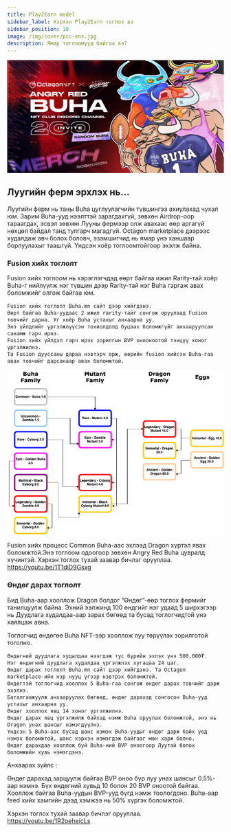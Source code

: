 ```yaml
---
title: Play2Earn model
sidebar_label: Хэрхэн Play2Earn тоглох вэ
sidebar_position: 10
image: /img/cover/pcc-ens.jpg
description: Ямар тоглоомууд байгаа вэ?
---
```


![](./assets/header.jpg)

## Луугийн ферм эрхлэх нь...

Луугийн ферм нь таны Buha цуглуулагчийн түвшингээ ахиулахад чухал юм. Зарим Buha-ууд нээлттэй зарагдахгүй, зөвхөн Airdrop-оор тараагдах, эсвэл зөвхөн Лууны фермээр олж авахаас өөр аргагүй нөхцөл байдал танд тулгарч магадгүй. Octagon marketplace дээрээс худалдаж авч болох боловч, эзэмшигчид нь ямар үнэ ханшаар борлуулахыг таашгүй. Үндсэн хоёр тоглоомтойгоор эхэлж байна.

### Fusion хийх тоглолт

Fusion хийх тоглоом нь хэрэглэгчдэд өөрт байгаа ижил Rarity-тай хоёр Buha-г нийлүүлж нэг түвшин дээр Rarity-тай нэг Buha гаргаж авах боломжийг олгож байгаа юм.

    Fusion хийх тоглолт Buha.mn сайт дээр хийгдэнэ.
    Өөрт байгаа Buha-уудаас 2 ижил rarity-тайг сонгож оруулаад Fusion товчийг дарна. Уг хоёр Buha устахыг анхаарна уу.
    Энэ үйлдлийг үргэлжлүүсэн тохиолдолд буцаах боломжгүйг анхааруулсан санамж гарч ирнэ.
    Fusion хийх үйлдэл гарч ирэх зорилгын BVP онооноотой тэнцүү хоног үргэлжилнэ.
    Та Fusion дууссаны дараа нэвтэрч орж, өөрийн fusion хийсэн Buha-гаа авах товчийг дарсанаар авах боломжтой.

![](./assets/fusion.png)

Fusion хийх процесс Common Buha-аас эхлээд Dragon хүртэл явах боломжтой.Энэ тоглоом одоогоор зөвхөн Angry Red Buha цувралд хүчинтэй.
Хэрхэн тоглох тухай заавар бичлэг орууллаа.
https://youtu.be/1T1diD9Gsxg

### Өндөг дарах тоглолт

Бид Buha-аар хооллож Dragon болдог “Өндөг”-өөр тоглох фермийг танилцуулж байна. Эхний ээлжинд 100 өндгийг нэг удаад 5 ширхэгээр нь Дуудлага худалдаа-аар зарах бөгөөд та бусад тоглогчидтой үнэ хаялцаж авна.

Тоглогчид өндөгөө Buha NFT-ээр хооллож луу төрүүлэх зорилготой тоголно.

    Өндөгний дуудлага худалдаа нээгдэж тус бүрийн эхлэх үнэ 500,000₮.
    Нэг өндөгний дуудлага худалдаа үргэлжлэх хугацаа 24 цаг.
    Өндөг дарах тоглолт Buha.mn сайт дээр хийгдэнэ. Та Octagon marketplace-ийн нэр нууц үгээр нэвтрэх боломжтой.
    Өндөгтэй тоглогчид хооллох 5 Buha-гаа сонгож өндөг дарах товчийг дарж эхэлнэ.
    Баталгаажуулж анхааруулах бөгөөд, өндөг дарахад сонгосон Buha-ууд устахыг анхаарна уу.
    Өндөг хооллох явц 14 хоног үргэлжилнэ.
    Өндөг дарах явц үргэлжилж байхад нэмж Buha оруулах боломжтой, энэ нь Dragon унах шансыг нэмэгдүүлнэ.
    Үндсэн 5 Buha-аас бусад шанс нэмэх Buha-уудыг өндөг дарж байх үед нэмэх боломжтой, шанс хэрхэн нэмэгдэж байгааг мөн харж болно.
    Өндөг дарахдаа хооллож буй Buha-ний BVP оноогоор Луутай болох боломжийн хувь нэмэгдэнэ.

Анхаарах зүйлс :

Өндөг дарахад зарцуулж байгаа BVP оноо бүр луу унах шансыг 0.5%-аар нэмнэ. Бүх өндөгний хувьд 10 болон 20 BVP оноотой байгаа. Хооллож байгаа Buha-уудын BVP-ууд бүгд нэмж тоологдоно. Buha-аар feed хийх хамгийн дээд хэмжээ нь 50% хүргэх боломжтой.

Хэрхэн тоглох тухай заавар бичлэг орууллаа.
https://youtu.be/1R2oeheicLs
